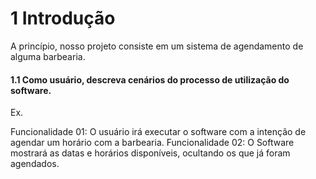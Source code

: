 # 1 Introdução

A princípio, nosso projeto consiste em um sistema de agendamento de alguma barbearia.

#### 1.1 Como usuário, descreva cenários do processo de utilização do software.

Ex. 

Funcionalidade 01: O usuário irá executar o software com a intenção de agendar um horário com a barbearia.
Funcionalidade 02: O Software mostrará as datas e horários disponíveis, ocultando os que já foram agendados.
